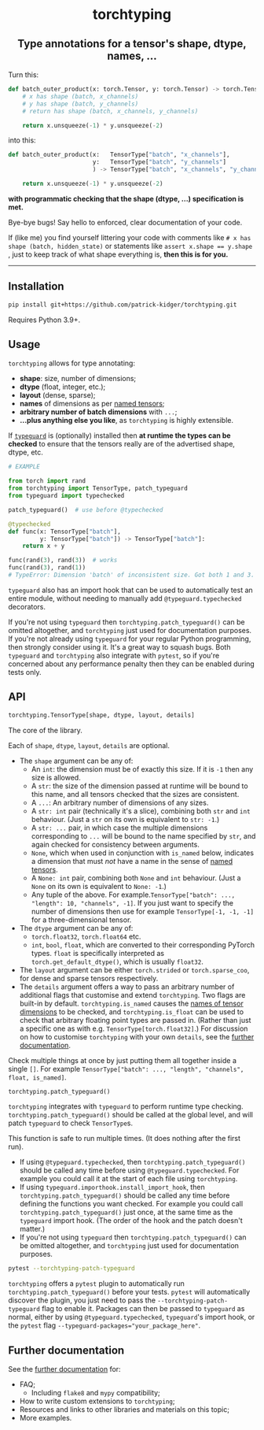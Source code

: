<h1 align='center'>torchtyping</h1>
<h2 align='center'>Type annotations for a tensor's shape, dtype, names, ...</h2>

Turn this:
```python
def batch_outer_product(x: torch.Tensor, y: torch.Tensor) -> torch.Tensor:
    # x has shape (batch, x_channels)
    # y has shape (batch, y_channels)
    # return has shape (batch, x_channels, y_channels)

    return x.unsqueeze(-1) * y.unsqueeze(-2)
```
into this:
```python
def batch_outer_product(x:   TensorType["batch", "x_channels"],
                        y:   TensorType["batch", "y_channels"]
                        ) -> TensorType["batch", "x_channels", "y_channels"]:

    return x.unsqueeze(-1) * y.unsqueeze(-2)
```
**with programmatic checking that the shape (dtype, ...) specification is met.**

Bye-bye bugs! Say hello to enforced, clear documentation of your code.

If (like me) you find yourself littering your code with comments like `# x has shape (batch, hidden_state)` or statements like `assert x.shape == y.shape` , just to keep track of what shape everything is, **then this is for you.**

---

## Installation

```bash
pip install git+https://github.com/patrick-kidger/torchtyping.git
```

Requires Python 3.9+.

## Usage

`torchtyping` allows for type annotating:

- **shape**: size, number of dimensions;
- **dtype** (float, integer, etc.);
- **layout** (dense, sparse);
- **names** of dimensions as per [named tensors](https://pytorch.org/docs/stable/named_tensor.html);
- **arbitrary number of batch dimensions** with `...`;
- **...plus anything else you like**, as `torchtyping` is highly extensible.

If [`typeguard`](https://github.com/agronholm/typeguard) is (optionally) installed then **at runtime the types can be checked** to ensure that the tensors really are of the advertised shape, dtype, etc. 

```python
# EXAMPLE

from torch import rand
from torchtyping import TensorType, patch_typeguard
from typeguard import typechecked

patch_typeguard()  # use before @typechecked

@typechecked
def func(x: TensorType["batch"],
         y: TensorType["batch"]) -> TensorType["batch"]:
    return x + y

func(rand(3), rand(3))  # works
func(rand(3), rand(1))
# TypeError: Dimension 'batch' of inconsistent size. Got both 1 and 3.
```

`typeguard` also has an import hook that can be used to automatically test an entire module, without needing to manually add `@typeguard.typechecked` decorators.

If you're not using `typeguard` then `torchtyping.patch_typeguard()` can be omitted altogether, and `torchtyping` just used for documentation purposes. If you're not already using `typeguard` for your regular Python programming, then strongly consider using it. It's a great way to squash bugs. Both `typeguard` and `torchtyping` also integrate with `pytest`, so if you're concerned about any performance penalty then they can be enabled during tests only.

## API

```python
torchtyping.TensorType[shape, dtype, layout, details]
```

The core of the library.

Each of `shape`, `dtype`, `layout`, `details` are optional.

- The `shape` argument can be any of:
  - An `int`: the dimension must be of exactly this size. If it is `-1` then any size is allowed.
  - A `str`: the size of the dimension passed at runtime will be bound to this name, and all tensors checked that the sizes are consistent.
  - A `...`: An arbitrary number of dimensions of any sizes.
  - A `str: int` pair (technically it's a slice), combining both `str` and `int` behaviour. (Just a `str` on its own is equivalent to `str: -1`.)
  - A `str: ...` pair, in which case the multiple dimensions corresponding to `...` will be bound to the name specified by `str`, and again checked for consistency between arguments.
  - `None`, which when used in conjunction with `is_named` below, indicates a dimension that must _not_ have a name in the sense of [named tensors](https://pytorch.org/docs/stable/named_tensor.html).
  - A `None: int` pair, combining both `None` and `int` behaviour. (Just a `None` on its own is equivalent to `None: -1`.)
  - Any tuple of the above. For example.`TensorType["batch": ..., "length": 10, "channels", -1]`. If you just want to specify the number of dimensions then use for example `TensorType[-1, -1, -1]` for a three-dimensional tensor.
- The `dtype` argument can be any of:
  - `torch.float32`, `torch.float64` etc.
  - `int`, `bool`, `float`, which are converted to their corresponding PyTorch types. `float` is specifically interpreted as `torch.get_default_dtype()`, which is usually `float32`.
- The `layout` argument can be either `torch.strided` or `torch.sparse_coo`, for dense and sparse tensors respectively.
- The `details` argument offers a way to pass an arbitrary number of additional flags that customise and extend `torchtyping`. Two flags are built-in by default. `torchtyping.is_named` causes the [names of tensor dimensions](https://pytorch.org/docs/stable/named_tensor.html) to be checked, and `torchtyping.is_float` can be used to check that arbitrary floating point types are passed in. (Rather than just a specific one as with e.g. `TensorType[torch.float32]`.) For discussion on how to customise `torchtyping` with your own `details`, see the [further documentation](./FURTHER-DOCUMENTATION.md#custom-extensions).

Check multiple things at once by just putting them all together inside a single `[]`. For example `TensorType["batch": ..., "length", "channels", float, is_named]`.

```python
torchtyping.patch_typeguard()
```

`torchtyping` integrates with `typeguard` to perform runtime type checking. `torchtyping.patch_typeguard()` should be called at the global level, and will patch `typeguard` to check `TensorType`s.

This function is safe to run multiple times. (It does nothing after the first run). 

- If using `@typeguard.typechecked`, then `torchtyping.patch_typeguard()` should be called any time before using `@typeguard.typechecked`. For example you could call it at the start of each file using `torchtyping`.
- If using `typeguard.importhook.install_import_hook`, then `torchtyping.patch_typeguard()` should be called any time before defining the functions you want checked. For example you could call `torchtyping.patch_typeguard()` just once, at the same time as the `typeguard` import hook. (The order of the hook and the patch doesn't matter.)
- If you're not using `typeguard` then `torchtyping.patch_typeguard()` can be omitted altogether, and `torchtyping` just used for documentation purposes.

```bash
pytest --torchtyping-patch-typeguard
```

`torchtyping` offers a `pytest` plugin to automatically run `torchtyping.patch_typeguard()` before your tests. `pytest` will automatically discover the plugin, you just need to pass the `--torchtyping-patch-typeguard` flag to enable it. Packages can then be passed to `typeguard` as normal, either by using `@typeguard.typechecked`, `typeguard`'s import hook, or the `pytest` flag `--typeguard-packages="your_package_here"`.

## Further documentation

See the [further documentation](./FURTHER-DOCUMENTATION.md) for:

- FAQ;
  - Including `flake8` and `mypy` compatibility;
- How to write custom extensions to `torchtyping`;
- Resources and links to other libraries and materials on this topic;
- More examples.
